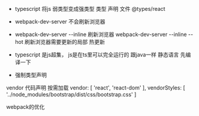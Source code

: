 - typescript 将js 弱类型变成强类型
    类型 声明 文件 @types/react
- webpack-dev-server 不会刷新浏览器
- webpack-dev-server --inline   刷新浏览器
  webpack-dev-server --inline --hot 刷新浏览器需要更新的局部 热更新

- typescript 是js超集， js是在ts里可以完全运行的
 跟java一样 静态语言 先编译一下
- 强制类型声明

vendor 代码声明 按需加载
vendor: [
            'react',
            'react-dom'
        ],
        vendorStyles: [
            '../node_modules/bootstrap/dist/css/bootstrap.css'
        ]

webpack的优化